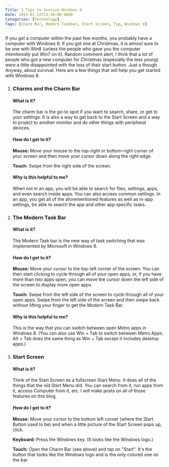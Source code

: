 ```yaml
---
Title: 3 Tips to Survive Windows 8
Date: 2013-01-22T23:36:00-0600
Categories: [Technology]
Tags: [Charm Bar, Modern Taskbar, Start Screen, Tip, Windows 8]
---
```


If you got a computer within the past few months, you probably have a computer
with Windows 8. If you got one at Christmas, it is almost sure to be one with
Win8 (unless the people who gave you the computer *intentionally* put Win7 on
it). Random comment alert, I think that a lot of people who got a new computer
for Christmas (especially the less young) were a little disappointed with the
loss of their start button. Just a though. Anyway, about survival. Here are a
few things that will help you get started with Windows 8.

1.  ### Charms and the Charm Bar

    #### What is it?

    The charm bar is the go-to spot if you want to search, share, or get to your
    settings. It is also a way to get back to the Start Screen and a way to
    project to another monitor and do other things with peripheral devices.

    #### How do I get to it?

    **Mouse:** Move your mouse to the top-right or bottom-right corner of your
    screen and then move your cursor down along the right edge.

    **Touch:** Swipe from the right side of the screen.

    #### Why is this helpful to me?

    When not in an app, you will be able to search for files, settings,
    apps, and even search inside apps. You can also access common
    settings. In an app, you get all of the aforementioned features as
    well as in-app settings, be able to search the app and other app
    specific tasks.

2.  ### The Modern Task Bar

    #### What is it?

    The Modern Task bar is the new way of task switching that was implemented by
    Microsoft in Windows 8.

    #### How do I get to it?

    **Mouse:** Move your cursor to the top-left corner of the screen.  You can
    then start clicking to cycle through all of your open apps, or, if you have
    more than two apps open, you can move the cursor down the left side of the
    screen to display more open apps.

    **Touch:** Swipe from the left side of the screen to cycle through all of
    your open apps. Swipe from the left side of the screen and then swipe back
    without lifting your finger to get the Modern Task Bar.

    #### Why is this helpful to me?

    This is the way that you can switch between open Metro apps in
    Windows 8. (You can also use Win + Tab to switch between Metro Apps.  Alt +
    Tab does the same thing as Win + Tab except it includes desktop apps.)

3.  ### Start Screen

    #### What is it?

    Think of the Start Screen as a fullscreen Start Menu. It does all of the
    things that the old Start Menu did. You can search from it, run apps from
    it, access Computer from it, etc. I will make posts on all of those features
    on this blog.

    #### How do I get to it?

    **Mouse:** Move your cursor to the bottom left corner (where the Start
    Button used to be) and when a little picture of the Start Screen pops up,
    click.

    **Keyboard:** Press the Windows key. (It looks like the Windows logo.)

    **Touch:** Open the Charm Bar (see above) and tap on "Start". It's the
    button that looks like the Windows logo and is the only colored one on the
    bar.

